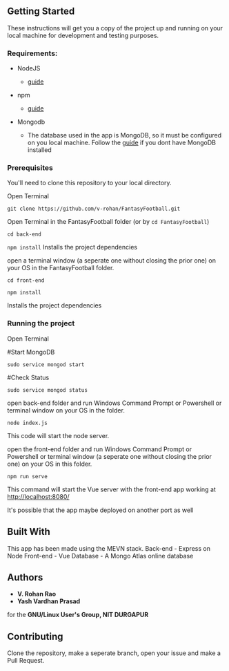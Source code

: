 ## Getting Started

These instructions will get you a copy of the project up and running on your local machine for development and testing purposes.

### Requirements:

* NodeJS
   - [guide](https://nodejs.org/en/download/)
 
* npm
   - [guide](https://docs.npmjs.com/cli/install)
 
* Mongodb
  - The database used in the app is MongoDB, so it must be configured on you local machine. Follow the [guide](https://docs.mongodb.com/manual/administration/install-on-linux/) if you dont have MongoDB installed


### Prerequisites

You'll need to clone this repository to your local directory.

Open Terminal

`git clone https://github.com/v-rohan/FantasyFootball.git`


Open Terminal in the FantasyFootball folder (or by `cd FantasyFootball`)

`cd back-end`

`npm install` Installs the project dependencies


open a terminal window (a seperate one without closing the prior one) on your OS in the FantasyFootball folder.

`cd front-end`

`npm install` 

Installs the project dependencies





### Running the project

Open Terminal 

#Start MongoDB

`sudo service mongod start`

#Check Status

`sudo service mongod status`


open back-end folder and run Windows Command Prompt or Powershell or terminal window on your OS in the folder.

`node index.js`

This code will start the node server.

open the front-end folder and run Windows Command Prompt or Powershell or terminal window (a seperate one without closing the prior one) on your OS in this folder.


`npm run serve` 

This command will start the Vue server with the front-end app working at 
[http://localhost:8080/](http://localhost:8080/ "Your MEVN calendar app")

It's possible that the app maybe deployed on another port as well

## Built With

This app has been made using the MEVN stack.
Back-end - Express on Node
Front-end - Vue
Database - A Mongo Atlas online database


## Authors

* **V. Rohan Rao** 
* **Yash Vardhan Prasad**

for the **GNU/Linux User's Group, NIT DURGAPUR**


## Contributing

Clone the repository, make a seperate branch, open your issue and make a Pull Request.



